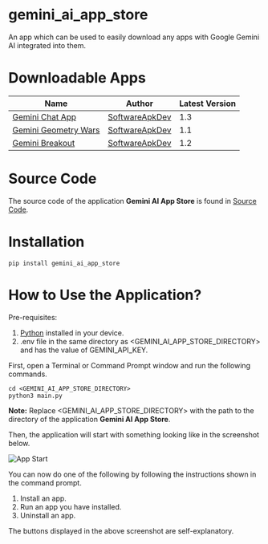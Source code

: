 # gemini_ai_app_store

An app which can be used to easily download any apps with Google Gemini AI integrated into them.

# Downloadable Apps

| Name                                                                   | Author                                              | Latest Version |
|------------------------------------------------------------------------|-----------------------------------------------------|----------------|
| [Gemini Chat App](https://pypi.org/project/gemini-chat-app/)           | [SoftwareApkDev](https://github.com/SoftwareApkDev) | 1.3            |
| [Gemini Geometry Wars](https://pypi.org/project/gemini-geometry-wars/) | [SoftwareApkDev](https://github.com/SoftwareApkDev) | 1.1            |
| [Gemini Breakout](https://pypi.org/project/gemini-breakout/)           | [SoftwareApkDev](https://github.com/SoftwareApkDev) | 1.2            |

# Source Code

The source code of the application **Gemini AI App Store** is found in [Source Code](https://github.com/SoftwareApkDev/gemini_ai_app_store/blob/master/main.py).

# Installation

```
pip install gemini_ai_app_store
```

# How to Use the Application?

Pre-requisites:

1. [Python](https://www.python.org/downloads/) installed in your device.
2. .env file in the same directory as <GEMINI_AI_APP_STORE_DIRECTORY> and has the value of GEMINI_API_KEY.

First, open a Terminal or Command Prompt window and run the following commands.

```
cd <GEMINI_AI_APP_STORE_DIRECTORY>
python3 main.py
```

**Note:** Replace <GEMINI_AI_APP_STORE_DIRECTORY> with the path to the directory of the application **Gemini AI App Store**.

Then, the application will start with something looking like in the screenshot below.

![App Start](images/App_Start.png)

You can now do one of the following by following the instructions shown in the command prompt.

1. Install an app.
2. Run an app you have installed.
3. Uninstall an app.

The buttons displayed in the above screenshot are self-explanatory.
